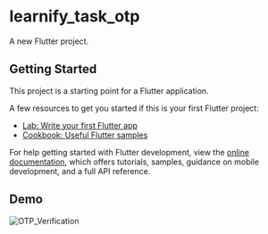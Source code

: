 # learnify_task_otp

A new Flutter project.

## Getting Started

This project is a starting point for a Flutter application.

A few resources to get you started if this is your first Flutter project:

- [Lab: Write your first Flutter app](https://docs.flutter.dev/get-started/codelab)
- [Cookbook: Useful Flutter samples](https://docs.flutter.dev/cookbook)

For help getting started with Flutter development, view the
[online documentation](https://docs.flutter.dev/), which offers tutorials,
samples, guidance on mobile development, and a full API reference.

## Demo

![OTP_Verification](https://github.com/Anas-313/OTP-Verification-Screen/assets/93598723/4f0b16cb-6534-4c93-aa8d-720d3063f064)


